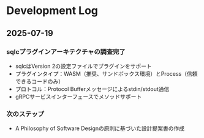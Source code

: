 # Development Log

## 2025-07-19

### sqlcプラグインアーキテクチャの調査完了
- sqlcはVersion 2の設定ファイルでプラグインをサポート
- プラグインタイプ：WASM（推奨、サンドボックス環境）とProcess（信頼できるコードのみ）
- プロトコル：Protocol Bufferメッセージによるstdin/stdout通信
- gRPCサービスインターフェースでメソッドサポート

### 次のステップ
- A Philosophy of Software Designの原則に基づいた設計提案書の作成